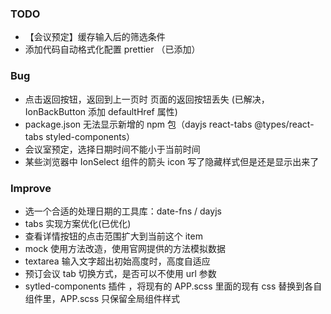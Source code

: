 ### TODO

- 【会议预定】缓存输入后的筛选条件
- 添加代码自动格式化配置 prettier （已添加）

### Bug

- 点击返回按钮，返回到上一页时 页面的返回按钮丢失 (已解决，IonBackButton 添加 defaultHref 属性)
- package.json 无法显示新增的 npm 包（dayjs react-tabs @types/react-tabs styled-components）
- 会议室预定，选择日期时间不能小于当前时间
- 某些浏览器中 IonSelect 组件的箭头 icon 写了隐藏样式但是还是显示出来了

### Improve

- 选一个合适的处理日期的工具库：date-fns / dayjs
- tabs 实现方案优化(已优化)
- 查看详情按钮的点击范围扩大到当前这个 item
- mock 使用方法改造，使用官网提供的方法模拟数据
- textarea 输入文字超出初始高度时，高度自适应
- 预订会议 tab 切换方式，是否可以不使用 url 参数
- sytled-components 插件 ，将现有的 APP.scss 里面的现有 css 替换到各自组件里，APP.scss 只保留全局组件样式
